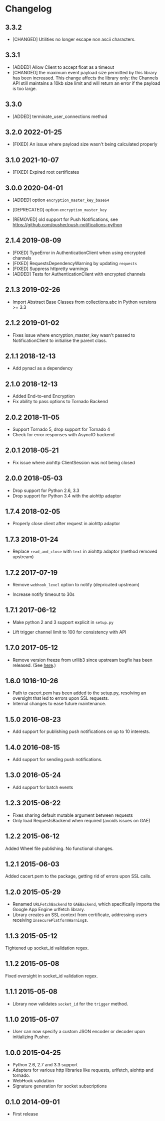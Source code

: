 # Changelog

## 3.3.2

- [CHANGED] Utilities no longer escape non ascii characters. 

## 3.3.1

- [ADDED] Allow Client to accept float as a timeout
- [CHANGED] the maximum event payload size permitted by this library has been increased. This change affects the library only: the Channels API still maintains a 10kb size limit and will return an error if the payload is too large.

## 3.3.0

- [ADDED] terminate_user_connections method

## 3.2.0 2022-01-25

* [FIXED] An issue where payload size wasn't being calculated properly

## 3.1.0 2021-10-07

* [FIXED] Expired root certificates

## 3.0.0 2020-04-01

* [ADDED] option `encryption_master_key_base64`
* [DEPRECATED] option `encryption_master_key`

* [REMOVED] old support for Push Notifications, see https://github.com/pusher/push-notifications-python

## 2.1.4 2019-08-09

* [FIXED] TypeError in AuthenticationClient when using encrypted channels
* [FIXED] RequestsDependencyWarning by updating `requests`
* [FIXED] Suppress httpretty warnings
* [ADDED] Tests for AuthenticationClient with encrypted channels

## 2.1.3 2019-02-26

* Import Abstract Base Classes from collections.abc in Python versions >= 3.3

## 2.1.2 2019-01-02

* Fixes issue where encryption_master_key wasn't passed to NotificationClient to initialise the parent class.

## 2.1.1 2018-12-13

* Add pynacl as a dependency

## 2.1.0 2018-12-13

* Added End-to-end Encryption
* Fix ability to pass options to Tornado Backend

## 2.0.2 2018-11-05

* Support Tornado 5, drop support for Tornado 4
* Check for error responses with AsyncIO backend

## 2.0.1 2018-05-21

* Fix issue where aiohttp ClientSession was not being closed

## 2.0.0 2018-05-03

* Drop support for Python 2.6, 3.3
* Drop support for Python 3.4 with the aiohttp adaptor

## 1.7.4 2018-02-05

* Properly close client after request in aiohttp adaptor

## 1.7.3 2018-01-24

* Replace `read_and_close` with `text` in aiohttp adaptor (method removed
  upstream)

## 1.7.2 2017-07-19

* Remove `webhook_level` option to notify (depricated upstream)

* Increase notify timeout to 30s

## 1.7.1 2017-06-12

* Make python 2 and 3 support explicit in `setup.py`

* Lift trigger channel limit to 100 for consistency with API

## 1.7.0 2017-05-12

* Remove version freeze from urllib3 since upstream bugfix has been released. (See [here](https://github.com/shazow/urllib3/pull/987).)

## 1.6.0 1016-10-26

* Path to cacert.pem has been added to the setup.py, resolving an oversight that led to errors upon SSL requests.
* Internal changes to ease future maintenance.

## 1.5.0 2016-08-23

* Add support for publishing push notifications on up to 10 interests.

## 1.4.0 2016-08-15

* Add support for sending push notifications.

## 1.3.0 2016-05-24

* Add support for batch events

## 1.2.3 2015-06-22

* Fixes sharing default mutable argument between requests
* Only load RequestsBackend when required (avoids issues on GAE)

## 1.2.2 2015-06-12

Added Wheel file publishing. No functional changes.

## 1.2.1 2015-06-03

Added cacert.pem to the package, getting rid of errors upon SSL calls.

## 1.2.0 2015-05-29

* Renamed `URLFetchBackend` to `GAEBackend`, which specifically imports the Google App Engine urlfetch library.
* Library creates an SSL context from certificate, addressing users receiving `InsecurePlatformWarning`s.

## 1.1.3 2015-05-12

Tightened up socket_id validation regex.

## 1.1.2 2015-05-08

Fixed oversight in socket_id validation regex.

## 1.1.1 2015-05-08

* Library now validates `socket_id` for the `trigger` method.

## 1.1.0 2015-05-07

* User can now specify a custom JSON encoder or decoder upon initializing Pusher.

## 1.0.0 2015-04-25

* Python 2.6, 2.7 and 3.3 support
* Adapters for various http libraries like requests, urlfetch, aiohttp and tornado.
* WebHook validation
* Signature generation for socket subscriptions

## 0.1.0 2014-09-01

* First release
